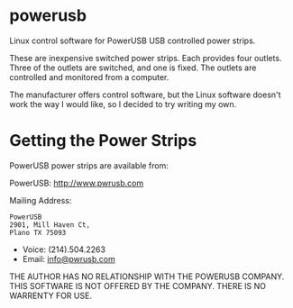powerusb
========

Linux control software for PowerUSB USB controlled power strips.

These are inexpensive switched power strips.  Each provides four
outlets.  Three of the outlets are switched, and one is fixed.  The
outlets are controlled and monitored from a computer.

The manufacturer offers control software, but the Linux software
doesn't work the way I would like, so I decided to try writing my own.

Getting the Power Strips
========================

PowerUSB power strips are available from:

PowerUSB: http://www.pwrusb.com

Mailing Address:

    PowerUSB
    2901, Mill Haven Ct,
    Plano TX 75093

* Voice: (214).504.2263
* Email: info@pwrusb.com

THE AUTHOR HAS NO RELATIONSHIP WITH THE POWERUSB COMPANY.  THIS SOFTWARE
IS NOT OFFERED BY THE COMPANY. THERE IS NO WARRENTY FOR USE.

